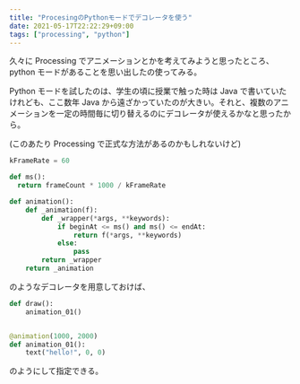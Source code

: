 ```yaml
---
title: "ProcesingのPythonモードでデコレータを使う"
date: 2021-05-17T22:22:29+09:00
tags: ["processing", "python"]
---
```


久々に Processing でアニメーションとかを考えてみようと思ったところ、python モードがあることを思い出したの使ってみる。

<!--more-->

Python モードを試したのは、学生の頃に授業で触った時は Java で書いていたけれども、ここ数年 Java から遠ざかっていたのが大きい。それと、複数のアニメーションを一定の時間毎に切り替えるのにデコレータが使えるかなと思ったから。

(このあたり Processing で正式な方法があるのかもしれないけど)

```python
kFrameRate = 60

def ms():
  return frameCount * 1000 / kFrameRate

def animation():
    def _animation(f):
        def _wrapper(*args, **keywords):
            if beginAt <= ms() and ms() <= endAt:
                return f(*args, **keywords)
            else:
                pass
        return _wrapper
    return _animation
```

のようなデコレータを用意しておけば、

```python
def draw():
    animation_01()


@animation(1000, 2000)
def animation_01():
    text("hello!", 0, 0)

```

のようにして指定できる。
